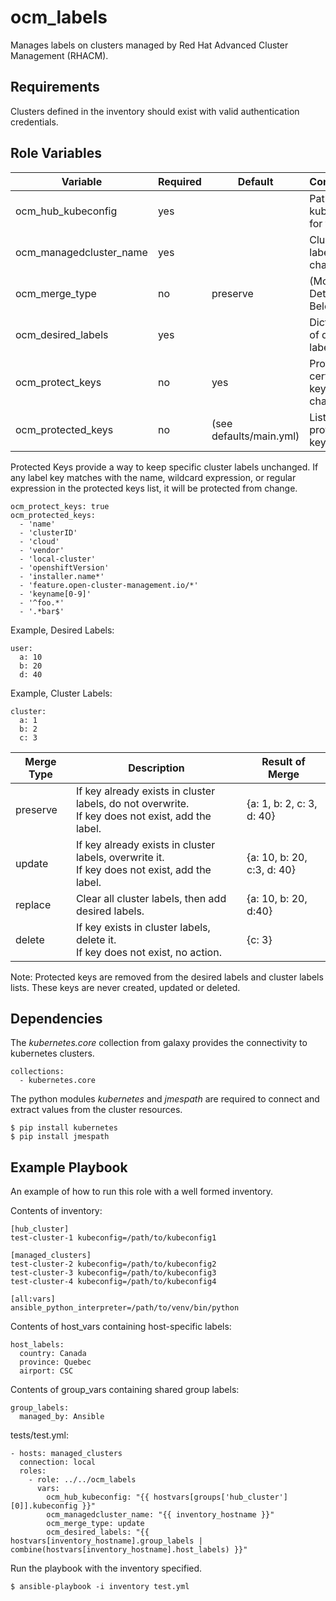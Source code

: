 ocm_labels
==========

Manages labels on clusters managed by Red Hat Advanced Cluster Management (RHACM).


Requirements
------------

Clusters defined in the inventory should exist with valid authentication credentials.


Role Variables
--------------

| Variable                | Required           | Default                            | Comments                                 |
|-------------------------|--------------------|------------------------------------|------------------------------------------|
| ocm_hub_kubeconfig      | yes                |                                    | Path to kubeconfig for the hub           |
| ocm_managedcluster_name | yes                |                                    | Cluster for label change                 |
| ocm_merge_type          | no                 | preserve                           | (More Details Below)                     |
| ocm_desired_labels      | yes                |                                    | Dictonary of desired labels              |
| ocm_protect_keys        | no                 | yes                                | Protect certain keys from change         |
| ocm_protected_keys      | no                 | (see defaults/main.yml)            | List of protected keys                   |


Protected Keys provide a way to keep specific cluster labels unchanged. If any label key matches with the name, wildcard expression, or regular expression in the protected keys list, it will be protected from change.

    ocm_protect_keys: true
    ocm_protected_keys:
      - 'name'
      - 'clusterID'
      - 'cloud'
      - 'vendor'
      - 'local-cluster'
      - 'openshiftVersion'
      - 'installer.name*'
      - 'feature.open-cluster-management.io/*'
      - 'keyname[0-9]'
      - '^foo.*'
      - '.*bar$'

Example, Desired Labels:

    user:
      a: 10
      b: 20
      d: 40

Example, Cluster Labels:

    cluster:
      a: 1
      b: 2
      c: 3

| Merge Type                | Description                                                                                           | Result of Merge            |
|---------------------------|-------------------------------------------------------------------------------------------------------|----------------------------|
| preserve                  | If key already exists in cluster labels, do not overwrite.<br/>If key does not exist, add the label.  | {a: 1, b: 2, c: 3, d: 40}  |
| update                    | If key already exists in cluster labels, overwrite it.<br/>If key does not exist, add the label.      | {a: 10, b: 20, c:3, d: 40} |
| replace                   | Clear all cluster labels, then add desired labels.                                                    | {a: 10, b: 20, d:40}       |
| delete                    | If key exists in cluster labels, delete it.<br/>If key does not exist, no action.                     | {c: 3}                     |

Note: Protected keys are removed from the desired labels and cluster labels lists. These keys are never created, updated or deleted.

Dependencies
------------

The *kubernetes.core* collection from galaxy provides the connectivity to kubernetes clusters.

    collections:
      - kubernetes.core

The python modules *kubernetes* and *jmespath* are required to connect and extract values from the cluster resources.

    $ pip install kubernetes
    $ pip install jmespath


Example Playbook
----------------

An example of how to run this role with a well formed inventory.

Contents of inventory:

    [hub_cluster]
    test-cluster-1 kubeconfig=/path/to/kubeconfig1

    [managed_clusters]
    test-cluster-2 kubeconfig=/path/to/kubeconfig2
    test-cluster-3 kubeconfig=/path/to/kubeconfig3
    test-cluster-4 kubeconfig=/path/to/kubeconfig4

    [all:vars]
    ansible_python_interpreter=/path/to/venv/bin/python

Contents of host_vars containing host-specific labels:

    host_labels:
      country: Canada
      province: Quebec
      airport: CSC

Contents of group_vars containing shared group labels:

    group_labels:
      managed_by: Ansible

tests/test.yml:

    - hosts: managed_clusters
      connection: local
      roles:
        - role: ../../ocm_labels
          vars:
            ocm_hub_kubeconfig: "{{ hostvars[groups['hub_cluster'][0]].kubeconfig }}"
            ocm_managedcluster_name: "{{ inventory_hostname }}"
            ocm_merge_type: update
            ocm_desired_labels: "{{ hostvars[inventory_hostname].group_labels | combine(hostvars[inventory_hostname].host_labels) }}"

Run the playbook with the inventory specified.

    $ ansible-playbook -i inventory test.yml
